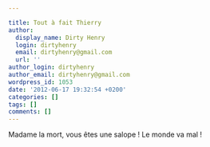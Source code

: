 ```yaml
---

title: Tout à fait Thierry
author:
  display_name: Dirty Henry
  login: dirtyhenry
  email: dirtyhenry@gmail.com
  url: ''
author_login: dirtyhenry
author_email: dirtyhenry@gmail.com
wordpress_id: 1053
date: '2012-06-17 19:32:54 +0200'
categories: []
tags: []
comments: []
---
```

Madame la mort, vous êtes une salope ! Le monde va mal !
